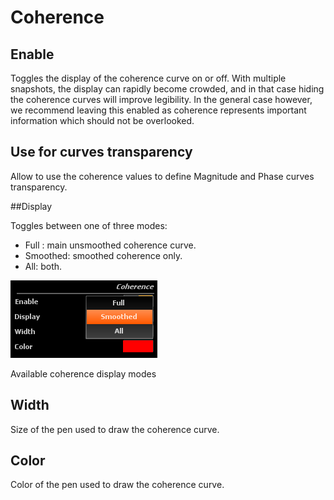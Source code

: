 # Coherence

## Enable
Toggles the display of the coherence curve on or off. With multiple
snapshots, the display can rapidly become crowded, and in that case hiding the coherence curves will
improve legibility. In the general case however, we recommend leaving this enabled as coherence
represents important information which should not be overlooked.

## Use for curves transparency
Allow to use the coherence values to define <link type="document" target="Magnitude"> Magnitude</link> 
and <link type="document" target="Phase">Phase</link> curves transparency.

##<link type="document" target="Display">Display</link>

Toggles between one of three modes:

* Full : main unsmoothed coherence curve.
* Smoothed: smoothed coherence only.
* All: both.

![](../../../include/Coherence_Display.png)

Available coherence display modes

## Width
Size of the pen used to draw the coherence curve.

## Color

<link type="document" target="Color">Color</link>
of the pen used to draw the coherence curve.


